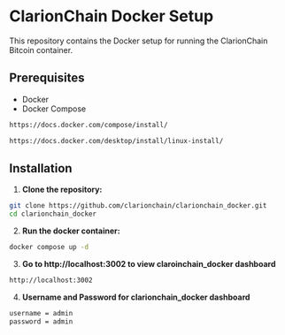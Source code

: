 
# ClarionChain Docker Setup

This repository contains the Docker setup for running the ClarionChain Bitcoin container.

## Prerequisites

- Docker
- Docker Compose
```sh
https://docs.docker.com/compose/install/
```

```sh
https://docs.docker.com/desktop/install/linux-install/
```

## Installation

1. **Clone the repository:**

```sh
git clone https://github.com/clarionchain/clarionchain_docker.git
cd clarionchain_docker
```


2. **Run the docker container:**
```sh
docker compose up -d
```


3. **Go to http://localhost:3002 to view claroinchain_docker dashboard**
```sh
http://localhost:3002
```


4. **Username and Password for clarionchain_docker dashboard**
```sh
username = admin
password = admin
```


